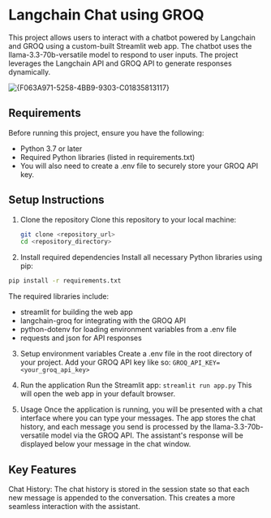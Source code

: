 # Langchain Chat using GROQ
This project allows users to interact with a chatbot powered by Langchain and GROQ using a custom-built Streamlit web app. The chatbot uses the llama-3.3-70b-versatile model to respond to user inputs. The project leverages the Langchain API and GROQ API to generate responses dynamically.

![{F063A971-5258-4BB9-9303-C01835813117}](https://github.com/user-attachments/assets/9638c174-bc8f-44f8-933e-b79c12dd7483)


## Requirements
Before running this project, ensure you have the following:
- Python 3.7 or later
- Required Python libraries (listed in requirements.txt)
- You will also need to create a .env file to securely store your GROQ API key.

## Setup Instructions
1. Clone the repository
  Clone this repository to your local machine:
    ```bash
    git clone <repository_url>
    cd <repository_directory>
    ```
2. Install required dependencies
   Install all necessary Python libraries using pip:
  ```bash
  pip install -r requirements.txt
  ```
The required libraries include:
  - streamlit for building the web app
  - langchain-groq for integrating with the GROQ API
  - python-dotenv for loading environment variables from a .env file
  - requests and json for API responses

3. Setup environment variables
  Create a .env file in the root directory of your project. Add your GROQ API key like so:
  ```GROQ_API_KEY=<your_groq_api_key>```

4. Run the application
  Run the Streamlit app:
  ```streamlit run app.py```
  This will open the web app in your default browser.

5. Usage
  Once the application is running, you will be presented with a chat interface where you can type your messages. The app stores the chat history, and each message you send is processed by the llama-3.3-70b-versatile model via the GROQ API. The assistant's response will be displayed below your message in the chat window.

## Key Features
Chat History: The chat history is stored in the session state so that each new message is appended to the conversation. This creates a more seamless interaction with the assistant.
